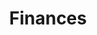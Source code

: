 ---
layout: topic
title: Finances
permalink: /finances/
background: light
has_small_banner: true
is_topic: true
---